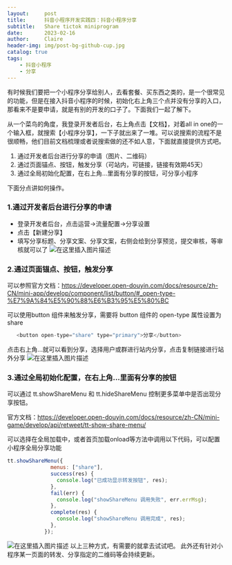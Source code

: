 ```yaml
---
layout:     post
title:      抖音小程序开发实践四：抖音小程序分享
subtitle:   Share tictok miniprogram 
date:       2023-02-16
author:     Claire
header-img: img/post-bg-github-cup.jpg
catalog: true
tags:
    - 抖音小程序
    - 分享
---
```


有时候我们要把一个小程序分享给别人，去看套餐、买东西之类的，是一个很常见的功能，但是在接入抖音小程序的时候，初始化右上角三个点并没有分享的入口，那看来不是要申请，就是有别的开发的口子了。下面我们一起了解下。

从一个菜鸟的角度，我登录开发者后台，右上角点击【文档】，对着all in one的一个输入框，就搜索【小程序分享】，一下子就出来了一堆。可以说搜索的流程不是很顺畅，他们目前文档梳理或者说搜索做的还不如人意，下面就直接提供方式吧。

1. 通过开发者后台进行分享的申请（图片、二维码）
2. 通过页面锚点、按钮，触发分享（可站内，可链接，链接有效期45天）
3. 通过全局初始化配置，在右上角...里面有分享的按钮，可分享小程序

下面分点讲如何操作。

### 1.通过开发者后台进行分享的申请
- 登录开发者后台，点击运营->流量配置->分享设置
- 点击【新建分享】
- 填写分享标题、分享文案、分享文案，右侧会给到分享预览，提交审核，等审核就可以了
![在这里插入图片描述](https://img-blog.csdnimg.cn/2f737949916549d0945b4f85c9860a4b.png)
### 2.通过页面锚点、按钮，触发分享
可以参照官方文档：https://developer.open-douyin.com/docs/resource/zh-CN/mini-app/develop/component/list/button/#_open-type-%E7%9A%84%E5%90%88%E6%B3%95%E5%80%BC

可以使用button 组件来触发分享，需要将 button 组件的 open-type 属性设置为 share 
```js
   <button open-type="share" type="primary">分享</button>
```
点击右上角...就可以看到分享，选择用户或群进行站内分享，点击复制链接进行站外分享
![在这里插入图片描述](https://img-blog.csdnimg.cn/89b685744d7c49b9899c48374cfb8aca.png)
### 3.通过全局初始化配置，在右上角...里面有分享的按钮
可以通过 tt.showShareMenu 和 tt.hideShareMenu 控制更多菜单中是否出现分享按钮。

官方文档：https://developer.open-douyin.com/docs/resource/zh-CN/mini-game/develop/api/retweet/tt-show-share-menu/

可以选择在全局加载中，或者首页加载onload等方法中调用以下代码，可以配置小程序全局分享功能

```js
tt.showShareMenu({
              menus: ["share"],
              success(res) {
                console.log("已成功显示转发按钮", res);
              },
              fail(err) {
                console.log("showShareMenu 调用失败", err.errMsg);
              },
              complete(res) {
                console.log("showShareMenu 调用完成", res);
              },
            }); 
```
![在这里插入图片描述](https://img-blog.csdnimg.cn/f8aaf285599642d99e43ed6b1b337462.png)
以上三种方式，有需要的就拿去试试吧。
此外还有针对小程序某一页面的转发、分享指定的二维码等会持续更新。